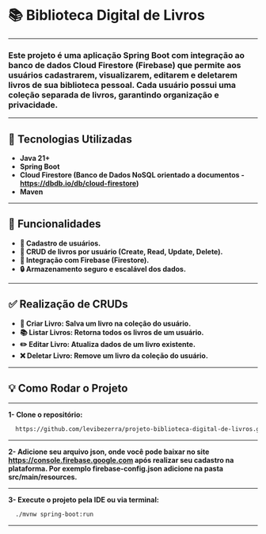 # 📚 Biblioteca Digital de Livros

---

### Este projeto é uma aplicação Spring Boot com integração ao banco de dados Cloud Firestore (Firebase) que permite aos usuários cadastrarem, visualizarem, editarem e deletarem livros de sua biblioteca pessoal. Cada usuário possui uma coleção separada de livros, garantindo organização e privacidade.

---

## 🚀 Tecnologias Utilizadas

- **Java 21+**
- **Spring Boot**
- **Cloud Firestore (Banco de Dados NoSQL orientado a documentos - https://dbdb.io/db/cloud-firestore)**
- **Maven**

---

## 🧩 Funcionalidades

- **📌 Cadastro de usuários.**
- **📘 CRUD de livros por usuário (Create, Read, Update, Delete).**
- **🔐 Integração com Firebase (Firestore).**
- **🔒 Armazenamento seguro e escalável dos dados.**

---

## ✅ Realização de CRUDs

- **📘 Criar Livro: Salva um livro na coleção do usuário.**
- **📚 Listar Livros: Retorna todos os livros de um usuário.**
- **✏️ Editar Livro: Atualiza dados de um livro existente.**
- **❌ Deletar Livro: Remove um livro da coleção do usuário.**

---

## 💡 Como Rodar o Projeto

---

**1- Clone o repositório:**

  ```bash
    https://github.com/levibezerra/projeto-biblioteca-digital-de-livros.git
```

---

**2- Adicione seu arquivo json, onde você pode baixar no site https://console.firebase.google.com após realizar seu cadastro na plataforma. Por exemplo firebase-config.json adicione na pasta src/main/resources.**

---

**3- Execute o projeto pela IDE ou via terminal:**

  ```bash
    ./mvnw spring-boot:run
```

---